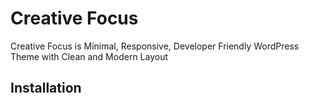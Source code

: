 # Creative Focus

Creative Focus is Minimal, Responsive, Developer Friendly WordPress Theme with Clean and Modern Layout

## Installation

